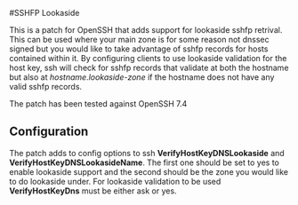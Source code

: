 #SSHFP Lookaside

This is a patch for OpenSSH that adds support for lookaside sshfp retrival. This can be used where your main zone is for some reason not dnssec signed but you would like to take advantage of sshfp records for hosts contained within it.
By configuring clients to use lookaside validation for the host key, ssh will check for sshfp records that validate at both the hostname but also at *hostname*.*lookaside-zone* if the hostname does not have any valid sshfp records.

The patch has been tested against OpenSSH 7.4

## Configuration

The patch adds to config options to ssh **VerifyHostKeyDNSLookaside** and **VerifyHostKeyDNSLookasideName**. The first one should be set to yes to enable lookaside support and the second should be the zone you would like to do lookaside under. For lookaside validation to be used **VerifyHostKeyDns** must be either ask or yes.
